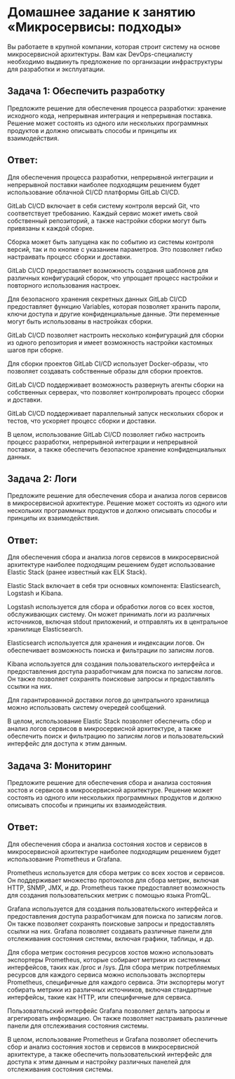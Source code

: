 # Домашнее задание к занятию «Микросервисы: подходы»

Вы работаете в крупной компании, которая строит систему на основе микросервисной архитектуры.
Вам как DevOps-специалисту необходимо выдвинуть предложение по организации инфраструктуры для разработки и эксплуатации.


## Задача 1: Обеспечить разработку

Предложите решение для обеспечения процесса разработки: хранение исходного кода, непрерывная интеграция и непрерывная поставка. 
Решение может состоять из одного или нескольких программных продуктов и должно описывать способы и принципы их взаимодействия.
## Ответ:
Для обеспечения процесса разработки, непрерывной интеграции и непрерывной поставки наиболее подходящим решением будет использование облачной CI/CD платформы GitLab CI/CD.

GitLab CI/CD включает в себя систему контроля версий Git, что соответствует требованию. Каждый сервис может иметь свой собственный репозиторий, а также настройки сборки могут быть привязаны к каждой сборке.

Сборка может быть запущена как по событию из системы контроля версий, так и по кнопке с указанием параметров. Это позволяет гибко настраивать процесс сборки и доставки.

GitLab CI/CD предоставляет возможность создания шаблонов для различных конфигураций сборок, что упрощает процесс настройки и повторного использования настроек.

Для безопасного хранения секретных данных GitLab CI/CD предоставляет функцию Variables, которая позволяет хранить пароли, ключи доступа и другие конфиденциальные данные. Эти переменные могут быть использованы в настройках сборки.

GitLab CI/CD позволяет настроить несколько конфигураций для сборки из одного репозитория и имеет возможность настройки кастомных шагов при сборке.

Для сборки проектов GitLab CI/CD использует Docker-образы, что позволяет создавать собственные образы для сборки проектов.

GitLab CI/CD поддерживает возможность развернуть агенты сборки на собственных серверах, что позволяет контролировать процесс сборки и доставки.

GitLab CI/CD поддерживает параллельный запуск нескольких сборок и тестов, что ускоряет процесс сборки и доставки.

В целом, использование GitLab CI/CD позволяет гибко настроить процесс разработки, непрерывной интеграции и непрерывной поставки, а также обеспечить безопасное хранение конфиденциальных данных.

## Задача 2: Логи

Предложите решение для обеспечения сбора и анализа логов сервисов в микросервисной архитектуре.
Решение может состоять из одного или нескольких программных продуктов и должно описывать способы и принципы их взаимодействия.

## Ответ:
Для обеспечения сбора и анализа логов сервисов в микросервисной архитектуре наиболее подходящим решением будет использование Elastic Stack (ранее известный как ELK Stack).

Elastic Stack включает в себя три основных компонента: Elasticsearch, Logstash и Kibana.

Logstash используется для сбора и обработки логов со всех хостов, обслуживающих систему. Он может принимать логи из различных источников, включая stdout приложений, и отправлять их в центральное хранилище Elasticsearch.

Elasticsearch используется для хранения и индексации логов. Он обеспечивает возможность поиска и фильтрации по записям логов.

Kibana используется для создания пользовательского интерфейса и предоставления доступа разработчикам для поиска по записям логов. Он также позволяет сохранять поисковые запросы и предоставлять ссылки на них.

Для гарантированной доставки логов до центрального хранилища можно использовать систему очередей сообщений.

В целом, использование Elastic Stack позволяет обеспечить сбор и анализ логов сервисов в микросервисной архитектуре, а также обеспечить поиск и фильтрацию по записям логов и пользовательский интерфейс для доступа к этим данным.


## Задача 3: Мониторинг

Предложите решение для обеспечения сбора и анализа состояния хостов и сервисов в микросервисной архитектуре.
Решение может состоять из одного или нескольких программных продуктов и должно описывать способы и принципы их взаимодействия.

## Ответ:
Для обеспечения сбора и анализа состояния хостов и сервисов в микросервисной архитектуре наиболее подходящим решением будет использование Prometheus и Grafana.

Prometheus используется для сбора метрик со всех хостов и сервисов. Он поддерживает множество протоколов для сбора метрик, включая HTTP, SNMP, JMX, и др. Prometheus также предоставляет возможность для создания пользовательских метрик с помощью языка PromQL.

Grafana используется для создания пользовательского интерфейса и предоставления доступа разработчикам для поиска по записям логов. Он также позволяет сохранять поисковые запросы и предоставлять ссылки на них. Grafana позволяет создавать различные панели для отслеживания состояния системы, включая графики, таблицы, и др.

Для сбора метрик состояния ресурсов хостов можно использовать экспортеры Prometheus, которые собирают метрики из системных интерфейсов, таких как /proc и /sys. Для сбора метрик потребляемых ресурсов для каждого сервиса можно использовать экспортеры Prometheus, специфичные для каждого сервиса. Эти экспортеры могут собирать метрики из различных источников, включая стандартные интерфейсы, такие как HTTP, или специфичные для сервиса.

Пользовательский интерфейс Grafana позволяет делать запросы и агрегировать информацию. Он также позволяет настраивать различные панели для отслеживания состояния системы.

В целом, использование Prometheus и Grafana позволяет обеспечить сбор и анализ состояния хостов и сервисов в микросервисной архитектуре, а также обеспечить пользовательский интерфейс для доступа к этим данным и настройку различных панелей для отслеживания состояния системы.

